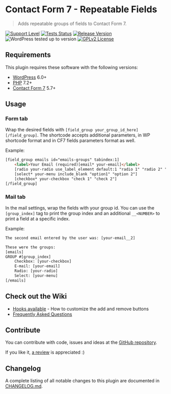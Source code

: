 # Contact Form 7 - Repeatable Fields

> Adds repeatable groups of fields to Contact Form 7.

[![Support Level](https://img.shields.io/badge/support-may_take_time-yellow.svg)](#support-level) [![Tests Status](https://github.com/felipeelia/cf7-repeatable-fields/actions/workflows/test.yml/badge.svg?branch=trunk)](https://github.com/felipeelia/cf7-repeatable-fields) [![Release Version](https://img.shields.io/github/release/felipeelia/cf7-repeatable-fields.svg)](https://github.com/felipeelia/cf7-repeatable-fields/releases/latest) ![WordPress tested up to version](https://img.shields.io/wordpress/plugin/tested/cf7-repeatable-fields?label=WordPress) [![GPLv2 License](https://img.shields.io/github/license/felipeelia/cf7-repeatable-fields.svg)](https://github.com/felipeelia/cf7-repeatable-fields/blob/trunk/LICENSE.md)

## Requirements

This plugin requires these software with the following versions:

* [WordPress](https://wordpress.org) 6.0+
* [PHP](https://php.net/) 7.2+
* [Contact Form 7](https://wordpress.org/plugins/contact-form-7/) 5.7+

## Usage ##

### Form tab ###
Wrap the desired fields with `[field_group your_group_id_here][/field_group]`. The shortcode accepts additional parameters, in WP shortcode format and in CF7 fields parameters format as well.

Example:
```html
[field_group emails id="emails-groups" tabindex:1]
	<label>Your Email (required)[email* your-email]</label>
	[radio your-radio use_label_element default:1 "radio 1" "radio 2" "radio 3"]
	[select* your-menu include_blank "option1" "option 2"]
	[checkbox* your-checkbox "check 1" "check 2"]
[/field_group]
```

### Mail tab ###
In the mail settings, wrap the fields with your group id. You can use the `[group_index]` tag to print the group index and an additional `__<NUMBER>` to print a field at a specific index.

Example:
```html
The second email entered by the user was: [your-email__2]

These were the groups:
[emails]
GROUP #[group_index]
	Checkbox: [your-checkbox]
	E-mail: [your-email]
	Radio: [your-radio]
	Select: [your-menu]
[/emails]
```

## Check out the Wiki

* [Hooks available](https://github.com/felipeelia/cf7-repeatable-fields/wiki/Hooks) - How to customize the add and remove buttons
* [Frequently Asked Questions](https://github.com/felipeelia/cf7-repeatable-fields/wiki/Frequently-Asked-Questions)

## Contribute ##
You can contribute with code, issues and ideas at the [GitHub repository](https://github.com/felipeelia/cf7-repeatable-fields).

If you like it, [a review](https://wordpress.org/support/plugin/cf7-repeatable-fields/reviews/#new-post) is appreciated :)

## Changelog

A complete listing of all notable changes to this plugin are documented in [CHANGELOG.md](https://github.com/felipeelia/cf7-repeatable-fields/blob/trunk/CHANGELOG.md).
